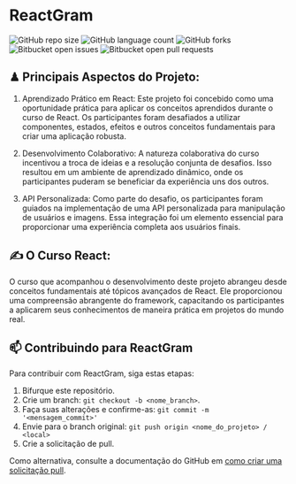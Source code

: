 # ReactGram

![GitHub repo size](https://img.shields.io/github/repo-size/FariassArthur/ReactGram?style=for-the-badge)
![GitHub language count](https://img.shields.io/github/languages/count/FariassArthur/ReactGram?style=for-the-badge)
![GitHub forks](https://img.shields.io/github/forks/FariassArthur/ReactGram?style=for-the-badge)
![Bitbucket open issues](https://img.shields.io/bitbucket/issues/FariassArthur/ReactGram?style=for-the-badge)
![Bitbucket open pull requests](https://img.shields.io/bitbucket/pr-raw/FariassArthur/ReactGram?style=for-the-badge)

## ♟ Principais Aspectos do Projeto:

1. Aprendizado Prático em React: Este projeto foi concebido como uma oportunidade prática para aplicar os conceitos aprendidos durante o curso de React. Os participantes foram desafiados a utilizar componentes, estados, efeitos e outros conceitos fundamentais para criar uma aplicação robusta.

2. Desenvolvimento Colaborativo: A natureza colaborativa do curso incentivou a troca de ideias e a resolução conjunta de desafios. Isso resultou em um ambiente de aprendizado dinâmico, onde os participantes puderam se beneficiar da experiência uns dos outros.

3. API Personalizada: Como parte do desafio, os participantes foram guiados na implementação de uma API personalizada para manipulação de usuários e imagens. Essa integração foi um elemento essencial para proporcionar uma experiência completa aos usuários finais.

## ✍ O Curso React:

O curso que acompanhou o desenvolvimento deste projeto abrangeu desde conceitos fundamentais até tópicos avançados de React. Ele proporcionou uma compreensão abrangente do framework, capacitando os participantes a aplicarem seus conhecimentos de maneira prática em projetos do mundo real.

## 📫 Contribuindo para ReactGram

Para contribuir com ReactGram, siga estas etapas:

1. Bifurque este repositório.
2. Crie um branch: `git checkout -b <nome_branch>`.
3. Faça suas alterações e confirme-as: `git commit -m '<mensagem_commit>'`
4. Envie para o branch original: `git push origin <nome_do_projeto> / <local>`
5. Crie a solicitação de pull.

Como alternativa, consulte a documentação do GitHub em [como criar uma solicitação pull](https://help.github.com/en/github/collaborating-with-issues-and-pull-requests/creating-a-pull-request).
